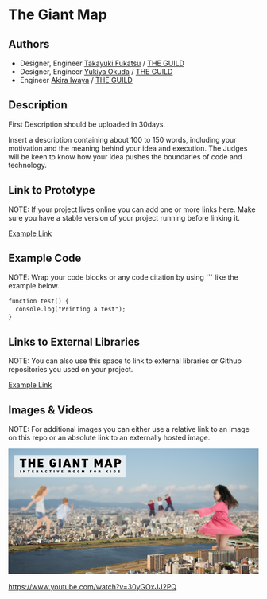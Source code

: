 # The Giant Map

## Authors
- Designer, Engineer [Takayuki Fukatsu](https://github.com/fladdict) / [THE GUILD](https://github.com/orgs/theguildjp)
- Designer, Engineer [Yukiya Okuda](https://github.com/alumican) / [THE GUILD](https://github.com/orgs/theguildjp)
- Engineer [Akira Iwaya](https://github.com/akira108) / [THE GUILD](https://github.com/orgs/theguildjp)

## Description
First Description should be uploaded in 30days.


Insert a description containing about 100 to 150 words, including your motivation and the meaning behind your idea and execution. The Judges will be keen to know how your idea pushes the boundaries of code and technology. 

## Link to Prototype
NOTE: If your project lives online you can add one or more links here. Make sure you have a stable version of your project running before linking it.

[Example Link](http://www.google.com "Example Link")

## Example Code
NOTE: Wrap your code blocks or any code citation by using ``` like the example below.
```
function test() {
  console.log("Printing a test");
}
```
## Links to External Libraries
 NOTE: You can also use this space to link to external libraries or Github repositories you used on your project.

[Example Link](http://www.google.com "Example Link")

## Images & Videos
NOTE: For additional images you can either use a relative link to an image on this repo or an absolute link to an externally hosted image.

![Example Image](project_images/cover.jpg?raw=true "Example Image")

https://www.youtube.com/watch?v=30yGOxJJ2PQ
